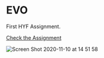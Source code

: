# EVO
First HYF Assignment.

	
[Check the Assignment](https://tarekalmanabri.github.io/EVO/)
	  

![Screen Shot 2020-11-10 at 14 51 58](https://user-images.githubusercontent.com/61993467/98682656-744f7c00-2364-11eb-9c0a-a29307be1c91.png)
